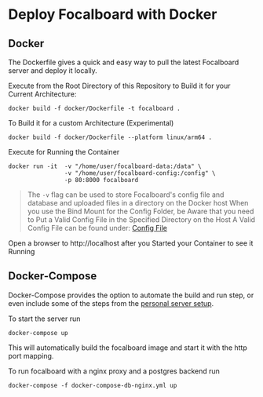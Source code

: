 # Deploy Focalboard with Docker

## Docker

The Dockerfile gives a quick and easy way to pull the latest Focalboard server and deploy it locally.

Execute from the Root Directory of this Repository to Build it for your Current Architecture:
```
docker build -f docker/Dockerfile -t focalboard .
```
To Build it for a custom Architecture (Experimental)
```
docker build -f docker/Dockerfile --platform linux/arm64 .
```

Execute for Running the Container
```
docker run -it  -v "/home/user/focalboard-data:/data" \
                -v "/home/user/focalboard-config:/config" \
                -p 80:8000 focalboard 
```

> The `-v` flag can be used to store Focalboard's config file and database and uploaded files in a directory on the Docker host
> When you use the Bind Mount for the Config Folder, be Aware that you need to Put a Valid Config File in the Specified Directory on the Host
> A Valid Config File can be found under: [Config File](server_config.json)

Open a browser to http://localhost after you Started your Container to see it Running

## Docker-Compose

Docker-Compose provides the option to automate the build and run step, or even include some of the steps from the [personal server setup](https://www.focalboard.com/download/personal-edition/ubuntu/).

To start the server run

```
docker-compose up
```

This will automatically build the focalboard image and start it with the http port mapping.

To run focalboard with a nginx proxy and a postgres backend run

```
docker-compose -f docker-compose-db-nginx.yml up
```
